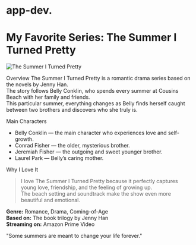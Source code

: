 # app-dev.
# My Favorite Series: The Summer I Turned Pretty

![The Summer I Turned Pretty](https://upload.wikimedia.org/wikipedia/en/5/50/The_Summer_I_Turned_Pretty_poster.jpg)

Overview
The Summer I Turned Pretty is a romantic drama series based on the novels by Jenny Han.  
The story follows Belly Conklin, who spends every summer at Cousins Beach with her family and friends.  
This particular summer, everything changes as Belly finds herself caught between two brothers and discovers who she truly is.

Main Characters
- Belly Conklin — the main character who experiences love and self-growth.  
- Conrad Fisher — the older, mysterious brother.  
- Jeremiah Fisher — the outgoing and sweet younger brother.  
- Laurel Park — Belly’s caring mother.  

Why I Love It
> I love The Summer I Turned Pretty because it perfectly captures young love, friendship, and the feeling of growing up.  
> The beach setting and soundtrack make the show even more beautiful and emotional.  

**Genre:** Romance, Drama, Coming-of-Age  
**Based on:** The book trilogy by Jenny Han  
**Streaming on:** Amazon Prime Video  

"Some summers are meant to change your life forever."

